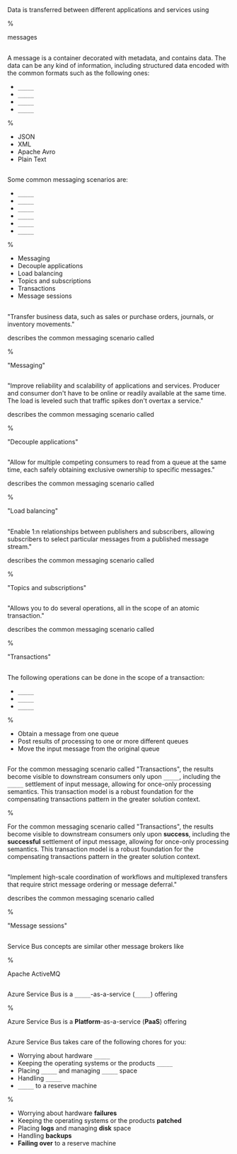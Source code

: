 ##

Data is transferred between different applications and services using

%

messages

##

A message is a container decorated with metadata, and contains data. The data can be any kind of information, including structured data encoded with the common formats such as the following ones:

- `_____`
- `_____`
- `_____`
- `_____`

%

- JSON
- XML
- Apache Avro
- Plain Text

##

Some common messaging scenarios are:

- `_____`
- `_____`
- `_____`
- `_____`
- `_____`
- `_____`

%

- Messaging
- Decouple applications
- Load balancing
- Topics and subscriptions
- Transactions
- Message sessions

##

"Transfer business data, such as sales or purchase orders, journals, or inventory movements."

describes the common messaging scenario called

%

"Messaging"

##

"Improve reliability and scalability of applications and services. Producer and consumer don't have to be online or readily available at the same time. The load is leveled such that traffic spikes don't overtax a service."

describes the common messaging scenario called

%

"Decouple applications"

##

"Allow for multiple competing consumers to read from a queue at the same time, each safely obtaining exclusive ownership to specific messages."

describes the common messaging scenario called

%

"Load balancing"

##

"Enable 1:n relationships between publishers and subscribers, allowing subscribers to select particular messages from a published message stream."

describes the common messaging scenario called

%

"Topics and subscriptions"

##

"Allows you to do several operations, all in the scope of an atomic transaction."

describes the common messaging scenario called

%

"Transactions"

##

The following operations can be done in the scope of a transaction:

- `_____`
- `_____`
- `_____`

%

- Obtain a message from one queue
- Post results of processing to one or more different queues
- Move the input message from the original queue

##

For the common messaging scenario called "Transactions", the results become visible to downstream consumers only upon `_____`, including the `_____` settlement of input message, allowing for once-only processing semantics. This transaction model is a robust foundation for the compensating transactions pattern in the greater solution context.

%

For the common messaging scenario called "Transactions", the results become visible to downstream consumers only upon **success**, including the **successful** settlement of input message, allowing for once-only processing semantics. This transaction model is a robust foundation for the compensating transactions pattern in the greater solution context.

##

"Implement high-scale coordination of workflows and multiplexed transfers that require strict message ordering or message deferral."

describes the common messaging scenario called

%

"Message sessions"

##

Service Bus concepts are similar other message brokers like

%

Apache ActiveMQ

##

Azure Service Bus is a `_____`-as-a-service (`_____`) offering

%

Azure Service Bus is a **Platform**-as-a-service (**PaaS**) offering

##

Azure Service Bus takes care of the following chores for you:

- Worrying about hardware `_____`
- Keeping the operating systems or the products `_____`
- Placing `_____` and managing `_____` space
- Handling `_____`
- `_____` to a reserve machine

%

- Worrying about hardware **failures**
- Keeping the operating systems or the products **patched**
- Placing **logs** and managing **disk** space
- Handling **backups**
- **Failing over** to a reserve machine
